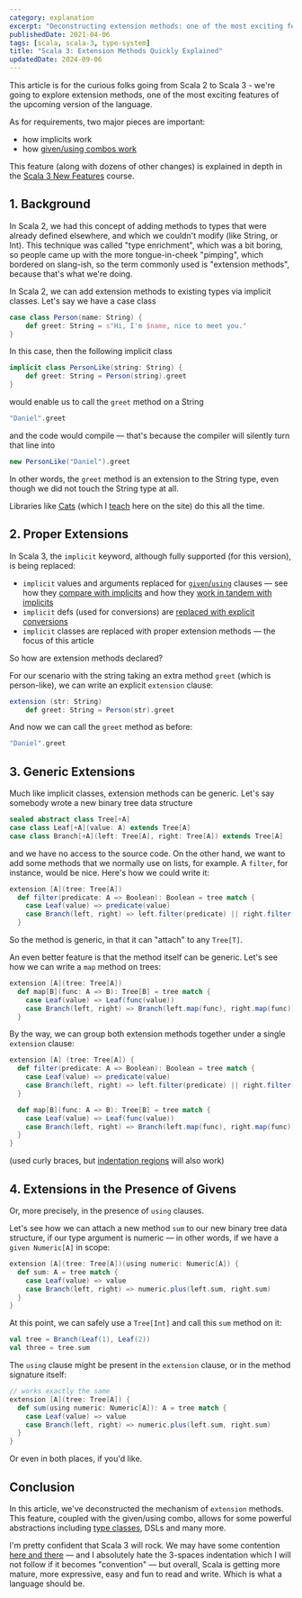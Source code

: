 ```yaml
---
category: explanation
excerpt: "Deconstructing extension methods: one of the most exciting features of the upcoming Scala 3"
publishedDate: 2021-04-06
tags: [scala, scala-3, type-system]
title: "Scala 3: Extension Methods Quickly Explained"
updatedDate: 2024-09-06
---
```


This article is for the curious folks going from Scala 2 to Scala 3 - we're going to explore extension methods, one of the most exciting features of the upcoming version of the language.

As for requirements, two major pieces are important:

- how implicits work
- how [given/using combos work](/articles/scala-3-given-and-using-clauses)

This feature (along with dozens of other changes) is explained in depth in the [Scala 3 New Features](/courses/scala-3-new-features) course.

## 1. Background

In Scala 2, we had this concept of adding methods to types that were already defined elsewhere, and which we couldn't modify (like String, or Int). This technique was called "type enrichment", which was a bit boring, so people came up with the more tongue-in-cheek "pimping", which bordered on slang-ish, so the term commonly used is "extension methods", because that's what we're doing.

In Scala 2, we can add extension methods to existing types via implicit classes. Let's say we have a case class

```scala
case class Person(name: String) {
    def greet: String = s"Hi, I'm $name, nice to meet you."
}
```

In this case, then the following implicit class

```scala
implicit class PersonLike(string: String) {
    def greet: String = Person(string).greet
}
```

would enable us to call the `greet` method on a String

```scala
"Daniel".greet
```

and the code would compile &mdash; that's because the compiler will silently turn that line into

```scala
new PersonLike("Daniel").greet
```

In other words, the `greet` method is an extension to the String type, even though we did not touch the String type at all.

Libraries like [Cats](https://typelevel.org/cats) (which I [teach](/courses/cats) here on the site) do this all the time.

## 2. Proper Extensions

In Scala 3, the `implicit` keyword, although fully supported (for this version), is being replaced:

- `implicit` values and arguments replaced for [`given`/`using`](/articles/scala-3-given-and-using-clauses) clauses &mdash; see how they [compare with implicits](/articles/scala-3-givens-vs-implicits) and how they [work in tandem with implicits](/articles/scala-3-givens-and-implicits)
- `implicit` defs (used for conversions) are [replaced with explicit conversions](/articles/scala-3-givens-vs-implicits/#implicit-conversions)
- `implicit` classes are replaced with proper extension methods &mdash; the focus of this article

So how are extension methods declared?

For our scenario with the string taking an extra method `greet` (which is person-like), we can write an explicit `extension` clause:

```scala
extension (str: String)
    def greet: String = Person(str).greet
```

And now we can call the `greet` method as before:

```scala
"Daniel".greet
```

## 3. Generic Extensions

Much like implicit classes, extension methods can be generic. Let's say somebody wrote a new binary tree data structure

```scala
sealed abstract class Tree[+A]
case class Leaf[+A](value: A) extends Tree[A]
case class Branch[+A](left: Tree[A], right: Tree[A]) extends Tree[A]
```

and we have no access to the source code. On the other hand, we want to add some methods that we normally use on lists, for example. A `filter`, for instance, would be nice. Here's how we could write it:

```scala
extension [A](tree: Tree[A])
  def filter(predicate: A => Boolean): Boolean = tree match {
    case Leaf(value) => predicate(value)
    case Branch(left, right) => left.filter(predicate) || right.filter(predicate)
  }
```

So the method is generic, in that it can "attach" to any `Tree[T]`.

An even better feature is that the method itself can be generic. Let's see how we can write a `map` method on trees:

```scala
extension [A](tree: Tree[A])
  def map[B](func: A => B): Tree[B] = tree match {
    case Leaf(value) => Leaf(func(value))
    case Branch(left, right) => Branch(left.map(func), right.map(func))
  }
```

By the way, we can group both extension methods together under a single `extension` clause:

```scala
extension [A] (tree: Tree[A]) {
  def filter(predicate: A => Boolean): Boolean = tree match {
    case Leaf(value) => predicate(value)
    case Branch(left, right) => left.filter(predicate) || right.filter(predicate)
  }

  def map[B](func: A => B): Tree[B] = tree match {
    case Leaf(value) => Leaf(func(value))
    case Branch(left, right) => Branch(left.map(func), right.map(func))
  }
}
```

(used curly braces, but [indentation regions](/scala-3-indentation/) will also work)

## 4. Extensions in the Presence of Givens

Or, more precisely, in the presence of `using` clauses.

Let's see how we can attach a new method `sum` to our new binary tree data structure, if our type argument is numeric &mdash; in other words, if we have a `given Numeric[A]` in scope:

```scala
extension [A](tree: Tree[A])(using numeric: Numeric[A]) {
  def sum: A = tree match {
    case Leaf(value) => value
    case Branch(left, right) => numeric.plus(left.sum, right.sum)
  }
}
```

At this point, we can safely use a `Tree[Int]` and call this `sum` method on it:

```scala
val tree = Branch(Leaf(1), Leaf(2))
val three = tree.sum
```

The `using` clause might be present in the `extension` clause, or in the method signature itself:

```scala
// works exactly the same
extension [A](tree: Tree[A]) {
  def sum(using numeric: Numeric[A]): A = tree match {
    case Leaf(value) => value
    case Branch(left, right) => numeric.plus(left.sum, right.sum)
  }
}
```

Or even in both places, if you'd like.

## Conclusion

In this article, we've deconstructed the mechanism of `extension` methods. This feature, coupled with the given/using combo, allows for some powerful abstractions including [type classes](/articles/why-are-scala-type-classes-useful), DSLs and many more.

I'm pretty confident that Scala 3 will rock. We may have some contention [here and there](/scala-3-indentation/) &mdash; and I absolutely hate the 3-spaces indentation which I will not follow if it becomes "convention" &mdash; but overall, Scala is getting more mature, more expressive, easy and fun to read and write. Which is what a language should be.
